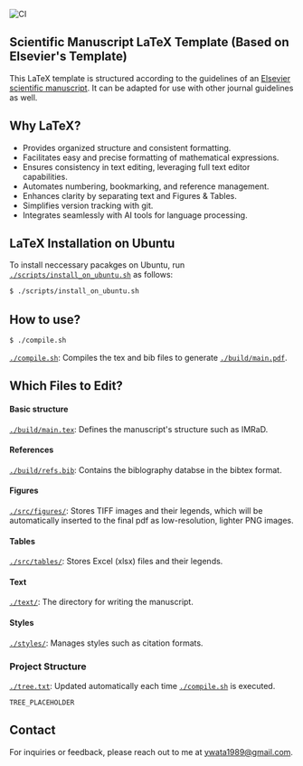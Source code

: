 ![CI](https://github.com/ywatanabe1989/LaTeX-Scientific-Template/actions/workflows/main.yml/badge.svg)

## Scientific Manuscript LaTeX Template (Based on Elsevier's Template)

This LaTeX template is structured according to the guidelines of an [Elsevier scientific manuscript](https://www.elsevier.com/researcher/author/policies-and-guidelines/latex-instructions). It can be adapted for use with other journal guidelines as well.


## Why LaTeX?
- Provides organized structure and consistent formatting.
- Facilitates easy and precise formatting of mathematical expressions.
- Ensures consistency in text editing, leveraging full text editor capabilities.
- Automates numbering, bookmarking, and reference management.
- Enhances clarity by separating text and Figures & Tables.
- Simplifies version tracking with git.
- Integrates seamlessly with AI tools for language processing.

## LaTeX Installation on Ubuntu

To install neccessary pacakges on Ubuntu, run [`./scripts/install_on_ubuntu.sh`](./scripts/install_on_ubuntu.sh) as follows:

```bash
$ ./scripts/install_on_ubuntu.sh
```

## How to use?
```bash
$ ./compile.sh
```
[`./compile.sh`](./compile.sh): Compiles the tex and bib files to generate [`./build/main.pdf`](./build/main.pdf).

## Which Files to Edit?

#### Basic structure
[`./build/main.tex`](./build/main.tex/): Defines the manuscript's structure such as IMRaD.

#### References
[`./build/refs.bib`](./build/refs.bib/): Contains the biblography databse in the bibtex format.

#### Figures
[`./src/figures/`](./src/figures//): Stores TIFF images and their legends, which will be automatically inserted to the final pdf as low-resolution, lighter PNG images.

#### Tables
[`./src/tables/`](./src/tables/): Stores Excel (xlsx) files and their legends.

#### Text
[`./text/`](./src/): The directory for writing the manuscript.

#### Styles
[`./styles/`](./styles/): Manages styles such as citation formats.

### Project Structure
[`./tree.txt`](./tree.txt): Updated automatically each time [`./compile.sh`](./compile.sh) is executed.

```
TREE_PLACEHOLDER
```




## Contact

For inquiries or feedback, please reach out to me at ywata1989@gmail.com.
